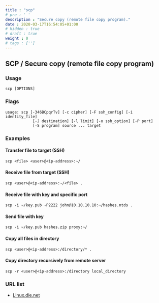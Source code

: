 ```yaml
---
title : "scp"
# pre : ' '
description : "Secure copy (remote file copy program)."
date : 2020-03-17T16:54:05+01:00
# hidden : true
# draft : true
weight : 0
# tags : ['']
---
```


## SCP / Secure copy (remote file copy program)

### Usage

```plain
scp [OPTIONS]
```

### Flags

```plain
usage: scp [-346BCpqrTv] [-c cipher] [-F ssh_config] [-i identity_file]
            [-J destination] [-l limit] [-o ssh_option] [-P port]
            [-S program] source ... target
```

### Examples

#### Transfer file to target (SSH)

```plain
scp <file> <user>@<ip-address>:~/
```

#### Receive file from target (SSH)

```plain
scp <user>@<ip-address>:~/<file> .
```

#### Receive file with key and specific port

```plain
scp -i ~/key.pub -P2222 john@10.10.10.10:~/hashes.ntds .
```

#### Send file with key

```plain
scp -i ~/key.pub hashes.zip proxy:~/
```

#### Copy all files in directory

```plain
scp <user>@<ip-address>:/directory/* .
```

#### Copy directory recursively from remote server

```plain
scp -r <user>@<ip-address>:/directory local_directory
```

### URL list

* [Linux.die.net](https://linux.die.net/man/1/scp)
